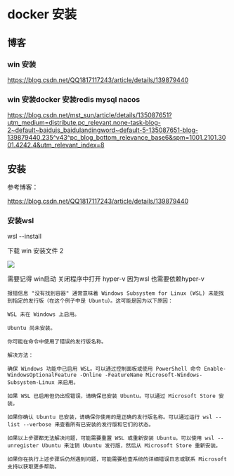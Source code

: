 # docker 安装

## 博客

### win 安装

https://blog.csdn.net/QQ1817117243/article/details/139879440

### win 安装docker 安装redis mysql nacos

https://blog.csdn.net/mst_sun/article/details/135087651?utm_medium=distribute.pc_relevant.none-task-blog-2~default~baidujs_baidulandingword~default-5-135087651-blog-139879440.235^v43^pc_blog_bottom_relevance_base6&spm=1001.2101.3001.4242.4&utm_relevant_index=8

## 安装

参考博客：

https://blog.csdn.net/QQ1817117243/article/details/139879440

### 安装wsl

wsl --install

下载 win 安装文件 2

![](assets/000/01/02/13/03/01-1736679265738.png)

需要记得 win启动 关闭程序中打开 hyper-v 因为wsl 也需要依赖hyper-v

```
报错信息 "没有找到容器" 通常意味着 Windows Subsystem for Linux (WSL) 未能找到指定的发行版（在这个例子中是 Ubuntu）。这可能是因为以下原因：

WSL 未在 Windows 上启用。

Ubuntu 尚未安装。

你可能在命令中使用了错误的发行版名称。

解决方法：

确保 Windows 功能中已启用 WSL。可以通过控制面板或使用 PowerShell 命令 Enable-WindowsOptionalFeature -Online -FeatureName Microsoft-Windows-Subsystem-Linux 来启用。

如果 WSL 已启用但仍出现错误，请确保已安装 Ubuntu。可以通过 Microsoft Store 安装。

如果你确认 Ubuntu 已安装，请确保你使用的是正确的发行版名称。可以通过运行 wsl --list --verbose 来查看所有已安装的发行版和它们的状态。

如果以上步骤都无法解决问题，可能需要重置 WSL 或重新安装 Ubuntu。可以使用 wsl --unregister Ubuntu 来注销 Ubuntu 发行版，然后从 Microsoft Store 重新安装。

如果你在执行上述步骤后仍然遇到问题，可能需要检查系统的详细错误日志或联系 Microsoft 支持以获取更多帮助。
```
